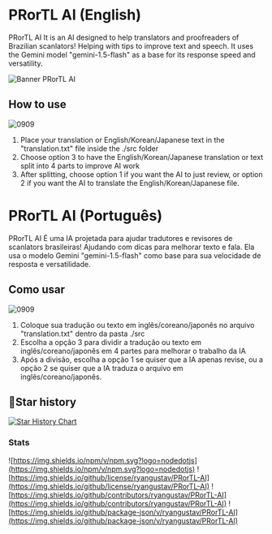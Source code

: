 # PRorTL AI (English)

PRorTL AI It is an AI designed to help translators and proofreaders of Brazilian scanlators! Helping with tips to improve text and speech. It uses the Gemini model "gemini-1.5-flash" as a base for its response speed and versatility.

![Banner PRorTL AI](https://github.com/user-attachments/assets/d4e333bc-39f6-4ac9-9f6c-457f4ab26588)

## How to use

![0909](https://github.com/user-attachments/assets/f09c517e-b827-47cc-840e-f99539af1ace)

1. Place your translation or English/Korean/Japanese text in the "translation.txt" file inside the ./src folder
2. Choose option 3 to have the English/Korean/Japanese translation or text split into 4 parts to improve AI work
3. After splitting, choose option 1 if you want the AI ​​to just review, or option 2 if you want the AI ​​to translate the English/Korean/Japanese file.

# PRorTL AI (Português)

PRorTL AI É uma IA projetada para ajudar tradutores e revisores de scanlators brasileiras! Ajudando com dicas para melhorar texto e fala. Ela usa o modelo Gemini "gemini-1.5-flash" como base para sua velocidade de resposta e versatilidade.

## Como usar

![0909](https://github.com/user-attachments/assets/f09c517e-b827-47cc-840e-f99539af1ace)

1. Coloque sua tradução ou texto em inglês/coreano/japonês no arquivo "translation.txt" dentro da pasta ./src
2. Escolha a opção 3 para dividir a tradução ou texto em inglês/coreano/japonês em 4 partes para melhorar o trabalho da IA
3. Após a divisão, escolha a opção 1 se quiser que a IA apenas revise, ou a opção 2 se quiser que a IA traduza o arquivo em inglês/coreano/japonês.


## 🌟Star history

[![Star History Chart](https://api.star-history.com/svg?repos=ryangustav/PRorTL-AI&type=Date)](https://star-history.com/#ryangustav/PRorTL-AI&Date)


### Stats

![https://img.shields.io/npm/v/npm.svg?logo=nodedotjs](https://img.shields.io/npm/v/npm.svg?logo=nodedotjs) 
![https://img.shields.io/github/license/ryangustav/PRorTL-AI](https://img.shields.io/github/license/ryangustav/PRorTL-AI)
![https://img.shields.io/github/contributors/ryangustav/PRorTL-AI](https://img.shields.io/github/contributors/ryangustav/PRorTL-AI)
![https://img.shields.io/github/package-json/v/ryangustav/PRorTL-AI](https://img.shields.io/github/package-json/v/ryangustav/PRorTL-AI)
